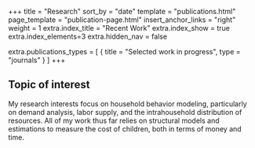 +++
title = "Research"
sort_by = "date"
template = "publications.html"
page_template = "publication-page.html"
insert_anchor_links = "right"
weight = 1
extra.index_title = "Recent Work"
extra.index_show = true
extra.index_elements=3
extra.hidden_nav = false

extra.publications_types = [
  { title = "Selected work in progress", type = "journals" }
  ]
+++

## Topic of interest

My research interests focus on household behavior modeling, particularly on demand analysis, labor supply, and the intrahousehold distribution of resources. All of my work thus far relies on structural models and estimations to measure the cost of children, both in terms of money and time.
